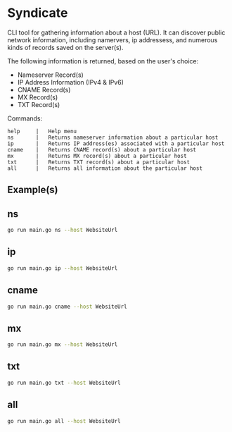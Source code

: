 # Syndicate
CLI tool for gathering information about a host (URL). It can discover public network information, including namervers, ip addressess, and numerous kinds of records saved on the server(s).

The following information is returned, based on the user's choice:

- Nameserver Record(s)
- IP Address Information (IPv4 & IPv6)
- CNAME Record(s)
- MX Record(s)
- TXT Record(s)

Commands:
```
help     |   Help menu
ns       |   Returns nameserver information about a particular host
ip       |   Returns IP address(es) associated with a particular host
cname    |   Returns CNAME record(s) about a particular host
mx       |   Returns MX record(s) about a particular host
txt      |   Returns TXT record(s) about a particular host
all      |   Returns all information about the particular host
```

## Example(s)

## ns
```bash
go run main.go ns --host WebsiteUrl
```

## ip
```bash
go run main.go ip --host WebsiteUrl
```

## cname
```bash
go run main.go cname --host WebsiteUrl
```

## mx
```bash
go run main.go mx --host WebsiteUrl
```

## txt
```bash
go run main.go txt --host WebsiteUrl
```

## all
```bash
go run main.go all --host WebsiteUrl
```